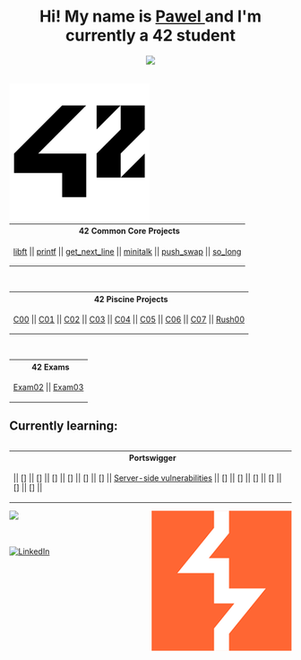 <h1 align="center">
  Hi! My name is 
  <a href="https://linkedin.com/in/pawel-przybyla-52296431a">
    Pawel
  <a/>
and I'm currently a 42 student
</h1>
<p align="center">
    <img src="https://skillicons.dev/icons?i=c,docker,debian,github,git,linux,windows"/>
</p>
<br>
<a href="https://www.42heilbronn.de/en/?_gl=1*138a8s*_up*MQ..&gclid=Cj0KCQjww5u2BhDeARIsALBuLnPIqIUVFLC692elBFgjtKE8jnV5W0YhCH9zJADNEJ-jPBlSYaDuDLAaAlXKEALw_wcB">
  <img align="left" src="https://github.com/paprzyby/paprzyby/blob/main/42_Logo.png"
        width="250" 
       height="250" />
</a>
<table align="center">
<tr>
<th align="center"> &nbsp; 42 Common Core Projects</th>
</tr>
<tr>
<td>

[libft](https://github.com/paprzyby/libft) || [printf](https://github.com/paprzyby/ft_printf) || [get_next_line](https://github.com/paprzyby/get_next_line)
|| [minitalk](https://github.com/paprzyby/minitalk) || [push_swap](https://github.com/paprzyby/push_swap) || [so_long](https://github.com/paprzyby/so_long)

</td>
</tr> </table>
<br>
<table align="center">
<tr>
<th align="center""> &nbsp; 42 Piscine Projects</th>
</tr>
<tr>
<td>

[C00](https://github.com/paprzyby/42-Piscine/tree/main/C00) || [C01](https://github.com/paprzyby/42-Piscine/tree/main/C01) || [C02](https://github.com/paprzyby/42-Piscine/tree/main/C02)
|| [C03](https://github.com/paprzyby/42-Piscine/tree/main/C03) || [C04](https://github.com/paprzyby/42-Piscine/tree/main/C04) || [C05](https://github.com/paprzyby/42-Piscine/tree/main/C05)
|| [C06](https://github.com/paprzyby/42-Piscine/tree/main/C06) || [C07](https://github.com/paprzyby/42-Piscine/tree/main/C07) || [Rush00](https://github.com/paprzyby/Rush00)

</td> </tr> </table>
<br>
<table align="center">
<tr>
<th align="center""> &nbsp; 42 Exams</th>
</tr>
<tr>
<td>

[Exam02](https://github.com/paprzyby/Exam02) || [Exam03](https://github.com/paprzyby/Exam03)

</td> </tr> </table>
<h2>
  Currently learning:
</h2>
<table align="left">
<tr>
<th align="center""> &nbsp; Portswigger</th>
</tr>
<tr>
<td>

|| [] || [] || [] || [] || [] || [] || [Server-side vulnerabilities](https://github.com/paprzyby/Server-side-vulnerabilities) || [] || [] || []  || [] || [] || []  ||

</td> </tr> </table>
</td>
</tr> </table>
<a href="https://portswigger.net/">
  <img align="right" src="https://github.com/paprzyby/paprzyby/blob/main/portswigger_logo.png"
      width="250" 
      height="250" />
</a>
<br>
<br>
<br>
<br>
<br>
<p align="left">
    <img src="https://skillicons.dev/icons?i=html,css,js"/>
</p>
<br>

[![LinkedIn](https://img.shields.io/badge/LinkedIn-%230077B5.svg?logo=linkedin&logoColor=white)](https://linkedin.com/in/pawel-przybyla-52296431a)
